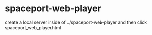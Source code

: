 # spaceport-web-player
create a local server inside of
../spaceport-web-player
and then 
click spaceport_web_player.html